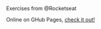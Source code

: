 Exercises from @Rocketseat

Online on GHub Pages,
 <a href="https://yur1-a1.github.io/Recipe-Page/" target="_blank" rel="noopener noreferrer">
check it out!
</a>